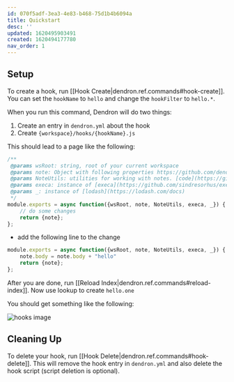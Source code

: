 ```yaml
---
id: 070f5adf-3ea3-4e83-b468-75d1b4b6094a
title: Quickstart
desc: ''
updated: 1620495903491
created: 1620494177780
nav_order: 1
---
```


## Setup

To create a hook, run [[Hook Create|dendron.ref.commands#hook-create]]. You can set the `hookName` to `hello` and change the `hookFilter` to `hello.*`.

When you run this command, Dendron will do two things:
1. Create an entry in `dendron.yml` about the hook
2. Create `{workspace}/hooks/{hookName}.js`

This should lead to a page like the following:

```js
/**
 @params wsRoot: string, root of your current workspace
 @params note: Object with following properties https://github.com/dendronhq/dendron/blob/master/packages/common-all/src/types/typesv2.ts
 @params NoteUtils: utilities for working with notes. [code](https://github.com/dendronhq/dendron/blob/master/packages/common-all/src/dnode.ts#L307:L307)
 @params execa: instance of [execa](https://github.com/sindresorhus/execa#execacommandcommand-options)
 @params _: instance of [lodash](https://lodash.com/docs)
 */
module.exports = async function({wsRoot, note, NoteUtils, execa, _}) {
    // do some changes
    return {note};
};

```

- add the following line to the change
```js
module.exports = async function({wsRoot, note, NoteUtils, execa, _}) {
    note.body = note.body + "hello"
    return {note};
};
```

After you are done, run [[Reload Index|dendron.ref.commands#reload-index]]. Now use lookup to create `hello.one`

You should get something like the following:


![hooks image](https://foundation-prod-assetspublic53c57cce-8cpvgjldwysl.s3-us-west-2.amazonaws.com/assets/images/highlight-hello.jpg)

## Cleaning Up

To delete your hook, run [[Hook Delete|dendron.ref.commands#hook-delete]]. This will remove the hook entry in `dendron.yml` and also delete the hook script (script deletion is optional).
